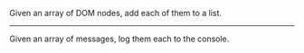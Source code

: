 Given an array of DOM nodes, add each of them to a list.

---

Given an array of messages, log them each to the console.
